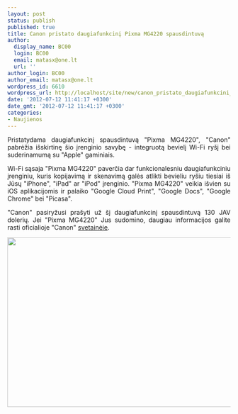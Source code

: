 ```yaml
---
layout: post
status: publish
published: true
title: Canon pristato daugiafunkcinį Pixma MG4220 spausdintuvą
author:
  display_name: BC00
  login: BC00
  email: matasx@one.lt
  url: ''
author_login: BC00
author_email: matasx@one.lt
wordpress_id: 6610
wordpress_url: http://localhost/site/new/canon_pristato_daugiafunkcini_spausdintuva_pixma_mg4220/
date: '2012-07-12 11:41:17 +0300'
date_gmt: '2012-07-12 11:41:17 +0300'
categories:
- Naujienos
---
```

<p style="text-align: justify;">
	Pristatydama daugiafunkcinį spausdintuvą &quot;Pixma MG4220&quot;, &quot;Canon&quot; pabrėžia i&scaron;skirtinę &scaron;io įrenginio savybę - integruotą bevielį Wi-Fi ry&scaron;į bei suderinamumą su &quot;Apple&quot; gaminiais.</p>
<p style="text-align: justify;">
	Wi-Fi sąsaja &quot;Pixma MG4220&quot; paverčia dar funkcionalesniu daugiafunkciniu įrenginiu, kuris kopijavimą ir skenavimą galės atlikti bevieliu ry&scaron;iu tiesiai i&scaron; Jūsų &quot;iPhone&quot;, &quot;iPad&quot; ar &quot;iPod&quot; įrenginio. &quot;Pixma MG4220&quot; veikia i&scaron;vien su iOS aplikacijomis ir palaiko &quot;Google Cloud Print&quot;, &quot;Google Docs&quot;, &quot;Google Chrome&quot; bei &quot;Picasa&quot;.</p>
<p style="text-align: justify;">
	&quot;Canon&quot; pasiryžusi pra&scaron;yti už &scaron;į daugiafunkcinį spausdintuvą 130 JAV dolerių. Jei &quot;Pixma MG4220&quot; Jus sudomino, daugiau informacijos galite rasti oficialioje &quot;Canon&quot; <a href="http://usa.canon.com/cusa/consumer/products/printers_multifunction/photo_all_in_one_inkjet_printers/pixma_mg4220#Specifications">svetainėje</a>.</p>
<p style="text-align: center;">
	<img alt="" src="http://technews.lt/userfiles/pixmaMG4220.jpg" style="width: 510px; height: 383px;" /></p>
